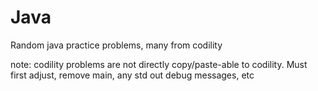 # Java

Random java
practice problems, many from codility

note: codility problems are not directly copy/paste-able to codility. Must first adjust, remove main, any std out debug messages, etc
